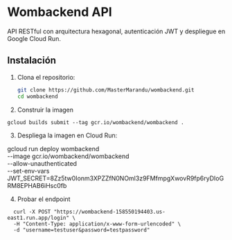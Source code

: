 # Wombackend API

API RESTful con arquitectura hexagonal, autenticación JWT y despliegue en Google Cloud Run.

## Instalación

1. Clona el repositorio:
   ```bash
   git clone https://github.com/MasterMarandu/wombackend.git
   cd wombackend


2. Construir la imagen

~~~
gcloud builds submit --tag gcr.io/wombackend/wombackend .
~~~

3. Despliega la imagen en Cloud Run:

gcloud run deploy wombackend \
  --image gcr.io/wombackend/wombackend \
  --allow-unauthenticated \
  --set-env-vars JWT_SECRET=8Zz5tw0Ionm3XPZZfN0NOml3z9FMfmpgXwovR9fp6ryDIoGRM8EPHAB6iHsc0fb


4. Probar el endpoint

~~~
  curl -X POST "https://wombackend-158550194403.us-east1.run.app/login" \
  -H "Content-Type: application/x-www-form-urlencoded" \
  -d "username=testuser&password=testpassword"
~~~